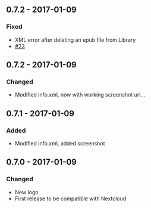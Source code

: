 ## 0.7.2 - 2017-01-09
### Fixed
 - XML error after deleting an epub file from Library
 - [#23](https://github.com/Yetangitu/owncloud-apps/issues/23)

## 0.7.2 - 2017-01-09
### Changed
 - Modified info.xml, now with working screenshot url...

## 0.7.1 - 2017-01-09
### Added
 - Modified info.xml, added screenshot

## 0.7.0 - 2017-01-09
### Changed
 - New logo
 - First release to be compatible with Nextcloud
